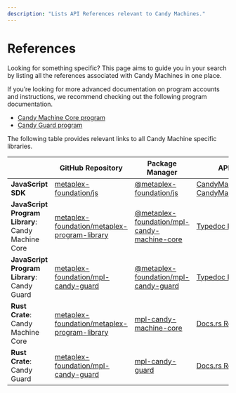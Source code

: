 ```yaml
---
description: "Lists API References relevant to Candy Machines."
---
```


# References

Looking for something specific? This page aims to guide you in your search by listing all the references associated with Candy Machines in one place.

If you’re looking for more advanced documentation on program accounts and instructions, we recommend checking out the following program documentation.

- [Candy Machine Core program](https://github.com/metaplex-foundation/metaplex-program-library/tree/master/candy-machine-core/program)
- [Candy Guard program](https://github.com/metaplex-foundation/mpl-candy-guard)

The following table provides relevant links to all Candy Machine specific libraries.

|  | GitHub Repository | Package Manager | API References |
| --- | --- | --- | --- |
| **JavaScript SDK** | [metaplex-foundation/js](https://github.com/metaplex-foundation/js/tree/main/packages/js/src/plugins/candyMachineModule) | [@metaplex-foundation/js](https://www.npmjs.com/package/@metaplex-foundation/js) | [CandyMachineClient](https://metaplex-foundation.github.io/js/classes/js.CandyMachineClient.html), [CandyMachineBuildersClient](https://metaplex-foundation.github.io/js/classes/js.CandyMachineBuildersClient.html) |
| **JavaScript Program Library**: Candy Machine Core | [metaplex-foundation/metaplex-program-library](https://github.com/metaplex-foundation/metaplex-program-library/tree/master/candy-machine-core/js) | [@metaplex-foundation/mpl-candy-machine-core](https://www.npmjs.com/package/@metaplex-foundation/mpl-candy-machine-core) | [Typedoc References](https://metaplex-foundation.github.io/metaplex-program-library/docs/candy-machine-core/index.html) |
| **JavaScript Program Library**: Candy Guard | [metaplex-foundation/mpl-candy-guard](https://github.com/metaplex-foundation/mpl-candy-guard/tree/main/js) | [@metaplex-foundation/mpl-candy-guard](https://www.npmjs.com/package/@metaplex-foundation/mpl-candy-guard) | [Typedoc References](https://metaplex-foundation.github.io/mpl-candy-guard/index.html) |
| **Rust Crate**: Candy Machine Core | [metaplex-foundation/metaplex-program-library](https://github.com/metaplex-foundation/metaplex-program-library/tree/master/candy-machine-core/program) | [mpl-candy-machine-core](https://crates.io/crates/mpl-candy-machine-core) | [Docs.rs References](https://docs.rs/mpl-candy-machine-core/latest/mpl_candy_machine_core/index.html) |
| **Rust Crate**: Candy Guard | [metaplex-foundation/mpl-candy-guard](https://github.com/metaplex-foundation/mpl-candy-guard) | [mpl-candy-guard](https://crates.io/crates/mpl-candy-guard) | [Docs.rs References](https://docs.rs/mpl-candy-guard/latest/mpl_candy_guard/index.html) |
